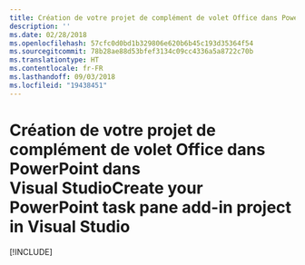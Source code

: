 ```yaml
---
title: Création de votre projet de complément de volet Office dans PowerPoint dans Visual Studio
description: ''
ms.date: 02/28/2018
ms.openlocfilehash: 57cfc0d0bd1b329806e620b6b45c193d35364f54
ms.sourcegitcommit: 78b28ae88d53bfef3134c09cc4336a5a8722c70b
ms.translationtype: HT
ms.contentlocale: fr-FR
ms.lasthandoff: 09/03/2018
ms.locfileid: "19438451"
---
```

# <a name="create-your-powerpoint-task-pane-add-in-project-in-visual-studio"></a><span data-ttu-id="648b6-102">Création de votre projet de complément de volet Office dans PowerPoint dans Visual Studio</span><span class="sxs-lookup"><span data-stu-id="648b6-102">Create your PowerPoint task pane add-in project in Visual Studio</span></span>

[!INCLUDE[](../includes/powerpoint-tutorial-setup.md)]
